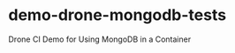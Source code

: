 # demo-drone-mongodb-tests [](https://cloud.drone.io/api/badges/ruanbekker/demo-drone-mongodb-tests/status.svg?branch=master)
Drone CI Demo for Using MongoDB in a Container

